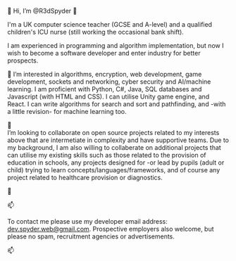 👋 Hi, I’m @R3dSpyder 👋 

I'm a UK computer science teacher (GCSE and A-level) and a qualified children's ICU nurse (still working the occasional bank shift).

I am experienced in programming and algorithm implementation, but now I wish to become a software developer and enter industry for better prospects.

💞️ I’m interested in algorithms, encryption, web development, game development, sockets and networking, cyber security and AI/machine learning. I am proficient with Python, C#, Java, SQL databases and Javascript (with HTML and CSS). I can utilise Unity game engine, and React. I can write algorithms for search and sort and pathfinding, and -with a little revision- for machine learning too.


👀  
I’m looking to collaborate on open source projects related to my interests above that are intermetiate in complexity and have supportive teams.
Due to my background, I am also willing to collaberate on additional projects that can utilise my existing skills such as those related to the provision of education in schools, any projects designed for -or lead by pupils (adult or child) trying to learn concepts/languages/frameworks, and of course any project related to healthcare provision or diagnostics.

👀  


📫

To contact me please use my developer email address: dev.spyder.web@gmail.com. Prospective employers also welcome, but please no spam, 
recruitment agencies or advertisements. 

📫


